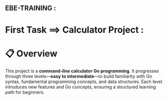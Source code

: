 ﻿## EBE-TRAINING :

# First Task ==> Calculator Project :
# 📋 Overview
This project is a **command-line calculator** **Go programming**. It progresses through three levels—**easy to intermediate**—to build familiarity with Go syntax, fundamental programming concepts, and data structures. Each level introduces new features and Go concepts, ensuring a structured learning path for beginners.



